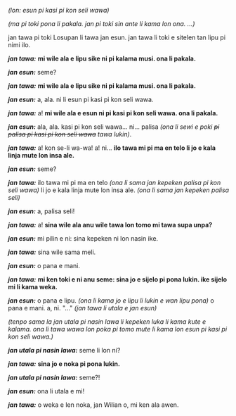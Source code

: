 *(lon: esun pi kasi pi kon seli wawa)*

*(ma pi toki pona li pakala. jan pi toki sin ante li kama lon ona.
...)*

jan tawa pi toki Losupan li tawa jan esun. jan tawa li toki e sitelen tan lipu pi nimi ilo.

***jan tawa:*** **mi wile ala e lipu sike ni pi kalama musi. ona li pakala.**

***jan esun:*** seme?

***jan tawa:*** **mi wile ala e lipu sike ni pi kalama musi. ona li pakala.**

***jan esun:*** a, ala. ni li esun pi kasi pi kon seli wawa.

***jan tawa:*** a! **mi wile ala e esun ni pi kasi pi kon seli wawa. ona li pakala.**

***jan esun:*** ala, ala. kasi pi kon seli wawa... ni... palisa *(ona li sewi e poki ~~pi palisa pi kasi pi kon seli wawa~~ tawa lukin)*.

***jan tawa:*** a! kon se-li wa-wa! a! ni... **ilo tawa mi pi ma en telo li jo e kala linja mute lon insa ale.**

***jan esun:*** seme?

***jan tawa:*** ilo tawa mi pi ma en telo *(ona li sama jan kepeken palisa pi kon seli wawa)* li jo e kala linja mute lon insa ale. *(ona li sama jan kepeken palisa seli)*

***jan esun:*** a, palisa seli!

***jan tawa:*** a! **sina wile ala anu wile tawa lon tomo mi tawa supa unpa?**

***jan esun:*** mi pilin e ni: sina kepeken ni lon nasin ike.

***jan tawa:*** sina wile sama meli.

***jan esun:*** o pana e mani.

***jan tawa:*** **mi ken toki e ni anu seme: sina jo e sijelo pi pona lukin. ike sijelo mi li kama weka.**

***jan esun:*** o pana e lipu. *(ona li kama jo e lipu li lukin e wan lipu pona)* o pana e mani. a, ni. "..." *(jan tawa li utala e jan esun)*

*(tenpo sama la jan utala pi nasin lawa li kepeken luka li kama kute e kalama. ona li tawa wawa lon poka pi tomo mute li kama lon esun pi kasi pi kon seli wawa.)*

***jan utala pi nasin lawa:*** seme li lon ni?

***jan tawa:*** **sina jo e noka pi pona lukin.**

***jan utala pi nasin lawa:*** seme?!

***jan esun:*** ona li utala e mi!

***jan tawa:*** o weka e len noka, jan Wilian o, mi ken ala awen.
